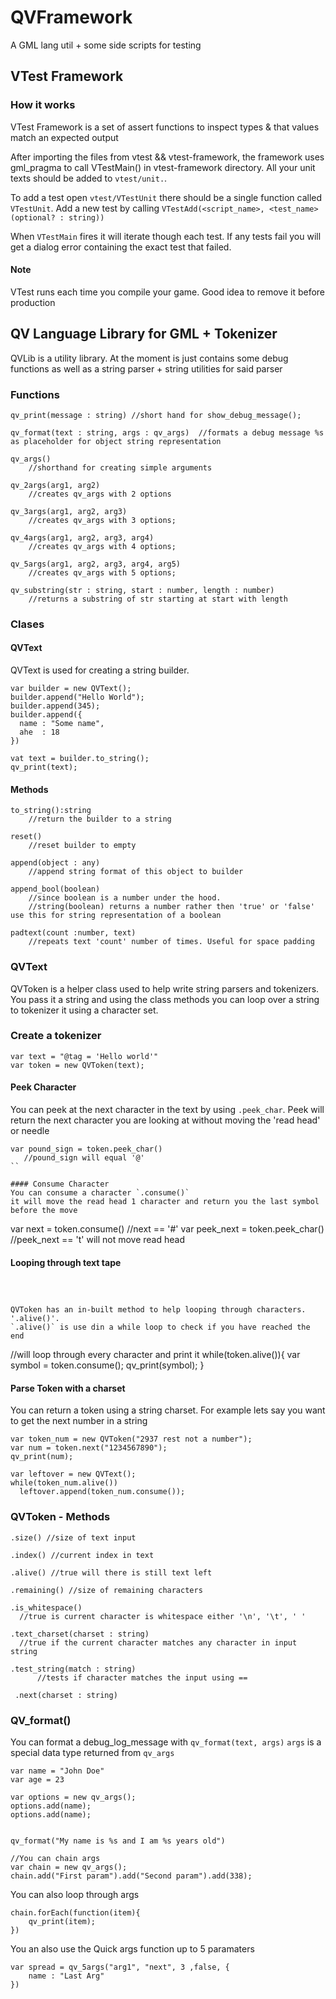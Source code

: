 # QVFramework
A GML lang util + some side scripts for testing


## VTest Framework

### How it works
VTest Framework is a set of assert functions to inspect types & that values match an expected output

After importing the files from vtest && vtest-framework, the framework uses gml_pragma to call VTestMain() in vtest-framework directory. All your unit texts should be added to `vtest/unit.`. 

To add a test open `vtest/VTestUnit` there should be a single function called `VTestUnit`. Add a new test by calling `VTestAdd(<script_name>, <test_name>(optional? : string))`


When `VTestMain` fires it will iterate though each test. If any tests fail you will get a dialog error containing the exact test that failed.

#### Note
VTest runs each time you compile your game. Good idea to remove it before production

## QV Language Library for GML + Tokenizer

QVLib is a utility library. At the moment is just contains some debug functions as well as a string parser + string utilities for said parser

### Functions
```
qv_print(message : string) //short hand for show_debug_message();

qv_format(text : string, args : qv_args)  //formats a debug message %s as placeholder for object string representation

qv_args()  
    //shorthand for creating simple arguments

qv_2args(arg1, arg2) 
    //creates qv_args with 2 options

qv_3args(arg1, arg2, arg3) 
    //creates qv_args with 3 options;

qv_4args(arg1, arg2, arg3, arg4) 
    //creates qv_args with 4 options;

qv_5args(arg1, arg2, arg3, arg4, arg5) 
    //creates qv_args with 5 options;

qv_substring(str : string, start : number, length : number)
    //returns a substring of str starting at start with length

```

### Clases


#### QVText
QVText is used for creating a string builder.

```
var builder = new QVText();
builder.append("Hello World");
builder.append(345);
builder.append({
  name : "Some name",
  ahe  : 18
})

vat text = builder.to_string();
qv_print(text);
```
#### Methods
```
to_string():string
    //return the builder to a string

reset()
    //reset builder to empty

append(object : any)
    //append string format of this object to builder

append_bool(boolean)
    //since boolean is a number under the hood. 
    //string(boolean) returns a number rather then 'true' or 'false' use this for string representation of a boolean

padtext(count :number, text) 
    //repeats text 'count' number of times. Useful for space padding 
```


### QVText

QVToken is a helper class used to help write string parsers and tokenizers. 
You pass it a string and using the class methods you can loop over a string to tokenizer it using a character set.

### Create a tokenizer
```
var text = "@tag = 'Hello world'"
var token = new QVToken(text);
```
#### Peek Character
You can peek at the next character in the text by using `.peek_char`. 
Peek will return the next character you are looking at without moving the 'read head' or needle
```
var pound_sign = token.peek_char()
   //pound_sign will equal '@'
``

#### Consume Character
You can consume a character `.consume()` 
it will move the read head 1 character and return you the last symbol before the move
```
var next = token.consume() //next == '#'
var peek_next = token.peek_char() //peek_next == 't' will not move read head
#### Looping through text tape
```



QVToken has an in-built method to help looping through characters. '.alive()'. 
`.alive()` is use din a while loop to check if you have reached the end

```
//will loop through every character and print it
while(token.alive()){
  var symbol = token.consume();
  qv_print(symbol);
}

#### Parse Token with a charset
You can return a token using a string charset. 
For example lets say you want to get the next number in a string

```
var token_num = new QVToken("2937 rest not a number");
var num = token.next("1234567890"); 
qv_print(num);

var leftover = new QVText();
while(token_num.alive())
  leftover.append(token_num.consume());
```

### QVToken - Methods
```
.size() //size of text input

.index() //current index in text

.alive() //true will there is still text left

.remaining() //size of remaining characters

.is_whitespace()
  //true is current character is whitespace either '\n', '\t', ' '
  
.text_charset(charset : string)
  //true if the current character matches any character in input string  

.test_string(match : string) 
      //tests if character matches the input using ==
      
 .next(charset : string)
```


### QV_format()

You can format a debug_log_message with `qv_format(text, args)`
`args` is a special data type returned from `qv_args`

```
var name = "John Doe"
var age = 23

var options = new qv_args();
options.add(name);
options.add(name);


qv_format("My name is %s and I am %s years old")

//You can chain args
var chain = new qv_args();
chain.add("First param").add("Second param").add(338);
```
You can also loop through args
```
chain.forEach(function(item){
    qv_print(item);
})

```
You an also use the Quick args function up to 5 paramaters

```
var spread = qv_5args("arg1", "next", 3 ,false, {
    name : "Last Arg"
})
```



